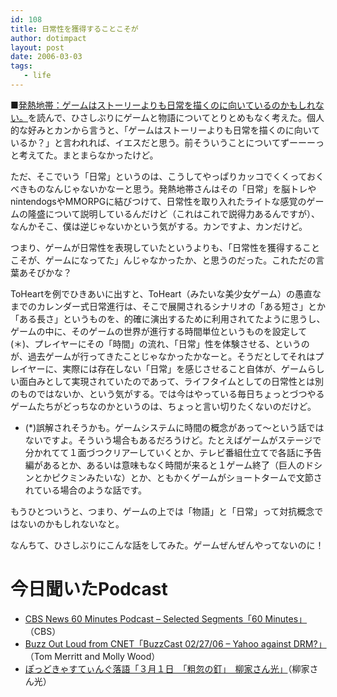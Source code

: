 ```yaml
---
id: 108
title: 日常性を獲得することこそが
author: dotimpact
layout: post
date: 2006-03-03
tags:
   - life
---
```

■[発熱地帯：ゲームはストーリーよりも日常を描くのに向いているのかもしれない。][1]を読んで、ひさしぶりにゲームと物語についてとりとめもなく考えた。個人的な好みとカンから言うと、「ゲームはストーリーよりも日常を描くのに向いているか？」と言われれば、イエスだと思う。前そういうことについてずーーーっと考えてた。まとまらなかったけど。

ただ、そこでいう「日常」というのは、こうしてやっぱりカッコでくくっておくべきものなんじゃないかなーと思う。発熱地帯さんはその「日常」を脳トレやnintendogsやMMORPGに結びつけて、日常性を取り入れたライトな感覚のゲームの隆盛について説明しているんだけど（これはこれで説得力あるんですが）、なんかそこ、僕は逆じゃないかという気がする。カンですよ、カンだけど。

つまり、ゲームが日常性を表現していたというよりも、「日常性を獲得することこそが、ゲームになってた」んじゃなかったか、と思うのだった。これただの言葉あそびかな？

ToHeartを例でひきあいに出すと、ToHeart（みたいな美少女ゲーム）の愚直なまでのカレンダー式日常進行は、そこで展開されるシナリオの「ある短さ」とか「ある長さ」というものを、的確に演出するために利用されてたように思うし、ゲームの中に、そのゲームの世界が進行する時間単位というものを設定して(＊)、プレイヤーにその「時間」の流れ、「日常」性を体験させる、というのが、過去ゲームが行ってきたことじゃなかったかなーと。そうだとしてそれはプレイヤーに、実際には存在しない「日常」を感じさせること自体が、ゲームらしい面白みとして実現されていたのであって、ライフタイムとしての日常性とは別のものではないか、という気がする。では今はやっている毎日ちょっとづつやるゲームたちがどっちなのかというのは、ちょっと言い切りたくないのだけど。

  * (*)誤解されそうかも。ゲームシステムに時間の概念があって〜という話ではないですよ。そういう場合もあるだろうけど。たとえばゲームがステージで分かれてて１面づつクリアーしていくとか、テレビ番組仕立てで各話に予告編があるとか、あるいは意味もなく時間が来ると１ゲーム終了（巨人のドシンとかピクミンみたいな）とか、ともかくゲームがショートタームで文節されている場合のような話です。

もうひとついうと、つまり、ゲームの上では「物語」と「日常」って対抗概念ではないのかもしれないなと。

なんちて、ひさしぶりにこんな話をしてみた。ゲームぜんぜんやってないのに！

# 今日聞いたPodcast

  * [CBS News 60 Minutes Podcast &#8211; Selected Segments「60 Minutes」][2]（CBS）
  * [Buzz Out Loud from CNET「BuzzCast 02/27/06 &#8211; Yahoo against DRM?」][3]（Tom Merritt and Molly Wood）
  * [ぽっどきゃすてぃんぐ落語「３月１日　「粗忽の釘」　柳家さん光」][4]（柳家さん光）

 [1]: http://amanoudume.s41.xrea.com/2006/03/post_169.html
 [2]: http://www.cbsnews.com/stories/2005/09/08/podcast_60min/main828230.shtml
 [3]: http://www.cnet.com/4520-11455_1-6333605-1.html?cnetfd.blog
 [4]: http://www.podcastjuice.jp/rakugo/2006/03/post_57a7.html
